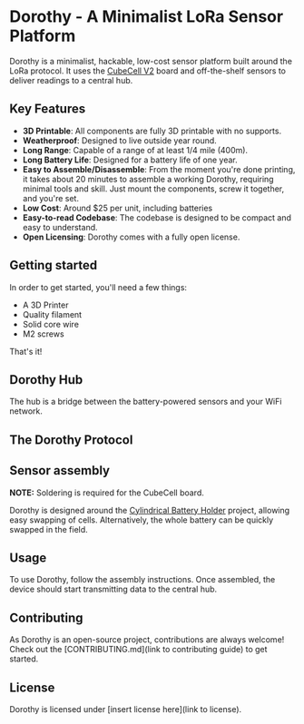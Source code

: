# Dorothy - A Minimalist LoRa Sensor Platform

Dorothy is a minimalist, hackable, low-cost sensor platform built around the LoRa protocol. It uses the
[CubeCell V2](https://heltec.org/project/htcc-ab01-v2/) board and off-the-shelf sensors to deliver readings to a central
hub.

## Key Features

-   **3D Printable**: All components are fully 3D printable with no supports.
-   **Weatherproof**: Designed to live outside year round.
-   **Long Range**: Capable of a range of at least 1/4 mile (400m).
-   **Long Battery Life**: Designed for a battery life of one year.
-   **Easy to Assemble/Disassemble**: From the moment you're done printing, it takes about 20 minutes to assemble a
    working Dorothy, requiring minimal tools and skill. Just mount the components, screw it together, and you're set.
-   **Low Cost**: Around $25 per unit, including batteries
-   **Easy-to-read Codebase**: The codebase is designed to be compact and easy to understand.
-   **Open Licensing**: Dorothy comes with a fully open license.

## Getting started

In order to get started, you'll need a few things:

-   A 3D Printer
-   Quality filament
-   Solid core wire
-   M2 screws

That's it!

## Dorothy Hub

The hub is a bridge between the battery-powered sensors and your WiFi network.

## The Dorothy Protocol

## Sensor assembly

**NOTE:** Soldering is required for the CubeCell board.

Dorothy is designed around the [Cylindrical Battery Holder](https://www.thingiverse.com/thing:6080710) project, allowing
easy swapping of cells. Alternatively, the whole battery can be quickly swapped in the field.

## Usage

To use Dorothy, follow the assembly instructions. Once assembled, the device should start transmitting data to the
central hub.

## Contributing

As Dorothy is an open-source project, contributions are always welcome! Check out the [CONTRIBUTING.md](link to
contributing guide) to get started.

## License

Dorothy is licensed under [insert license here](link to license).
